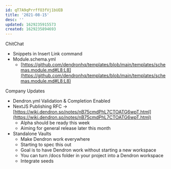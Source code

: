 ```yaml
---
id: qT7A9qPrrffO3fVj1bUEB
title: '2021-08-15'
desc: ''
updated: 1629235915573
created: 1629235894693
---
```


ChitChat
* Snippets in Insert Link command
* Module.schema.yml
    * [https://github.com/dendronhq/templates/blob/main/templates/schemas.module.md#L8:L8](https://github.com/dendronhq/templates/blob/main/templates/schemas.module.md#L8:L8)

Company Updates
* Dendron.yml Validation & Completion Enabled
* NextJS Publishing RFC -> [https://wiki.dendron.so/notes/nB75cmdPhL7CTOATG6wpT.html](https://wiki.dendron.so/notes/nB75cmdPhL7CTOATG6wpT.html)
    * Alpha should be ready this week
    * Aiming for general release later this month
* Standalone Vaults 
    * Make Dendron work everywhere 
    * Starting to spec this out 
    * Goal is to have Dendron work without starting a new workspace
    * You can turn /docs folder in your project into a Dendron workspace
    * Integrate seeds 
